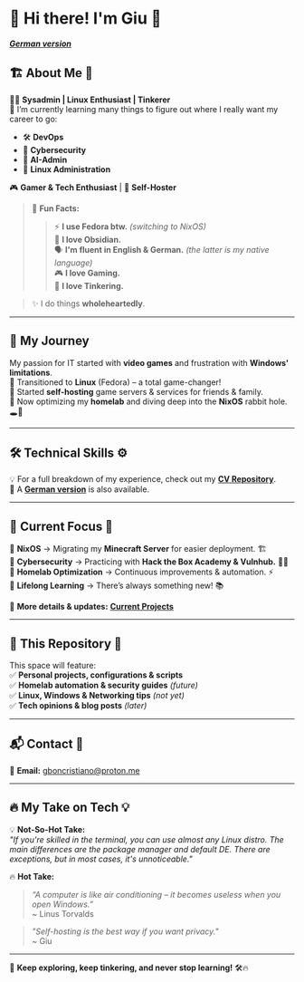 # 👋 Hi there! I'm Giu 🚀  
_**[German version](https://github.com/Giu-Bon/Giu-Bon/blob/main/CV/README_de.md)**_

## 🏗 About Me 🔧  
👨‍💻 **Sysadmin | Linux Enthusiast | Tinkerer**  
🌱 I’m currently learning many things to figure out where I really want my career to go:  
- 🛠 **DevOps**  
- 🔐 **Cybersecurity**  
- 🤖 **AI-Admin**  
- 🐧 **Linux Administration**  

🎮 **Gamer & Tech Enthusiast** | 🏡 **Self-Hoster**  
  
>📢 **Fun Facts:**  
>>⚡ **I use Fedora btw.** _(switching to NixOS)_  
    📜 **I love Obsidian.**  
    🗣️ **I'm fluent in English & German.** _(the latter is my native language)_  
    🎮 **I love Gaming.**  
    🔧 **I love Tinkering.**  

>✨ I do things **wholeheartedly**.

---

## 🚀 My Journey  
My passion for IT started with **video games** and frustration with **Windows' limitations**.  
🔹 Transitioned to **Linux** (Fedora) – a total game-changer!  
🔹 Started **self-hosting** game servers & services for friends & family.  
🔹 Now optimizing my **homelab** and diving deep into the **NixOS** rabbit hole. 🕳️🐇  

---

## 🛠 Technical Skills ⚙️  
💡 For a full breakdown of my experience, check out my **[CV Repository](https://github.com/Giu-Bon/Giu-Bon/blob/main/CV/README.md)**.  
📜 A **[German version](https://github.com/Giu-Bon/Giu-Bon/blob/main/CV/README_de.md)** is also available.  

---

## 🎯 Current Focus 🎯  
🔹 **NixOS** → Migrating my **Minecraft Server** for easier deployment. 🏗️  
🔹 **Cybersecurity** → Practicing with **Hack the Box Academy & Vulnhub.** 🕵️‍♂️  
🔹 **Homelab Optimization** → Continuous improvements & automation. ⚡  
🔹 **Lifelong Learning** → There’s always something new! 📚  

📌 **More details & updates:** **[Current Projects](https://github.com/Giu-Bon/Giu-Bon/blob/main/current-projects.md)**  

---

## 📂 This Repository 📁  
This space will feature:  
✅ **Personal projects, configurations & scripts**  
✅ **Homelab automation & security guides** _(future)_  
✅ **Linux, Windows & Networking tips** _(not yet)_  
✅ **Tech opinions & blog posts** _(later)_  

---

## 📬 Contact 📧  
📧 **Email:** [gboncristiano@proton.me](mailto:gboncristiano@proton.me)  

---

## 🔥 My Take on Tech 💡  

💡 **Not-So-Hot Take:**  
_"If you're skilled in the terminal, you can use almost any Linux distro. The main differences are the package manager and default DE. There are exceptions, but in most cases, it's unnoticeable."_  

🔥 **Hot Take:**  
> *“A computer is like air conditioning – it becomes useless when you open Windows.”*  
> ~ Linus Torvalds  

> *"Self-hosting is the best way if you want privacy."*  
> ~ Giu  

---

🚀 **Keep exploring, keep tinkering, and never stop learning!** 🛠️🔥